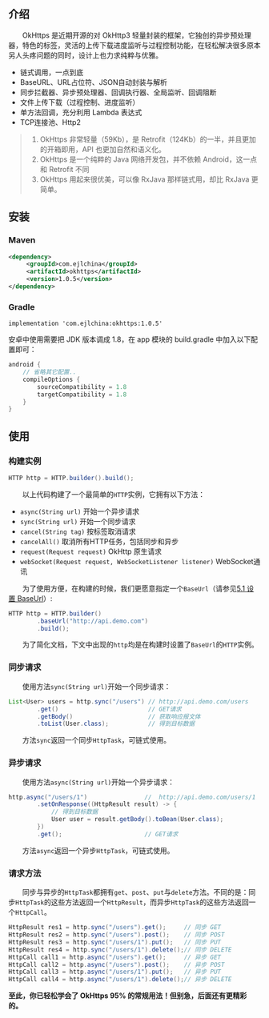 ## 介绍

　　OkHttps 是近期开源的对 OkHttp3 轻量封装的框架，它独创的异步预处理器，特色的标签，灵活的上传下载进度监听与过程控制功能，在轻松解决很多原本另人头疼问题的同时，设计上也力求纯粹与优雅。

 * 链式调用，一点到底
 * BaseURL、URL占位符、JSON自动封装与解析
 * 同步拦截器、异步预处理器、回调执行器、全局监听、回调阻断
 * 文件上传下载（过程控制、进度监听）
 * 单方法回调，充分利用 Lambda 表达式
 * TCP连接池、Http2

> 1. OkHttps 非常轻量（59Kb），是 Retrofit（124Kb）的一半，并且更加的开箱即用，API 也更加自然和语义化。
> 2. OkHttps 是一个纯粹的 Java 网络开发包，并不依赖 Android，这一点和 Retrofit 不同
> 3. OkHttps 用起来很优美，可以像 RxJava 那样链式用，却比 RxJava 更简单。


## 安装

### Maven

```xml
<dependency>
     <groupId>com.ejlchina</groupId>
     <artifactId>okhttps</artifactId>
     <version>1.0.5</version>
</dependency>
```
### Gradle

`implementation 'com.ejlchina:okhttps:1.0.5'`

安卓中使用需要把 JDK 版本调成 1.8，在 app 模块的 build.gradle 中加入以下配置即可：

```groovy
android {
    // 省略其它配置..
    compileOptions {
        sourceCompatibility = 1.8
        targetCompatibility = 1.8
    }
}
```

## 使用

### 构建实例

```java
HTTP http = HTTP.builder().build();
```
　　以上代码构建了一个最简单的`HTTP`实例，它拥有以下方法：

* `async(String url)`  开始一个异步请求 
* `sync(String url)`   开始一个同步请求 
* `cancel(String tag)` 按标签取消请求
* `cancelAll()`        取消所有HTTP任务，包括同步和异步
* `request(Request request)`  OkHttp 原生请求 
* `webSocket(Request request, WebSocketListener listener)` WebSocket通讯

　　为了使用方便，在构建的时候，我们更愿意指定一个`BaseUrl`（请参见[5.1 设置 BaseUrl](#51-设置-baseurl)）:

```java
HTTP http = HTTP.builder()
        .baseUrl("http://api.demo.com")
        .build();
```
　　为了简化文档，下文中出现的`http`均是在构建时设置了`BaseUrl`的`HTTP`实例。

### 同步请求

　　使用方法`sync(String url)`开始一个同步请求：

```java
List<User> users = http.sync("/users") // http://api.demo.com/users
        .get()                         // GET请求
        .getBody()                     // 获取响应报文体
        .toList(User.class);           // 得到目标数据
```
　　方法`sync`返回一个同步`HttpTask`，可链式使用。

### 异步请求

　　使用方法`async(String url)`开始一个异步请求：

```java
http.async("/users/1")                //  http://api.demo.com/users/1
        .setOnResponse((HttpResult result) -> {
            // 得到目标数据
            User user = result.getBody().toBean(User.class);
        })
        .get();                       // GET请求
```
　　方法`async`返回一个异步`HttpTask`，可链式使用。


### 请求方法

　　同步与异步的`HttpTask`都拥有`get`、`post`、`put`与`delete`方法。不同的是：同步`HttpTask`的这些方法返回一个`HttpResult`，而异步`HttpTask`的这些方法返回一个`HttpCall`。

```java
HttpResult res1 = http.sync("/users").get();     // 同步 GET
HttpResult res2 = http.sync("/users").post();    // 同步 POST
HttpResult res3 = http.sync("/users/1").put();   // 同步 PUT
HttpResult res4 = http.sync("/users/1").delete();// 同步 DELETE
HttpCall call1 = http.async("/users").get();     // 异步 GET
HttpCall call2 = http.async("/users").post();    // 异步 POST
HttpCall call3 = http.async("/users/1").put();   // 异步 PUT
HttpCall call4 = http.async("/users/1").delete();// 异步 DELETE
```

**至此，你已轻松学会了 OkHttps 95% 的常规用法！但别急，后面还有更精彩的。**